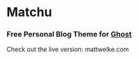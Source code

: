# Matchu 

### Free Personal Blog Theme for [Ghost](https://ghost.org/)


Check out the live version: mattwelke.com

&nbsp;

